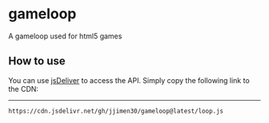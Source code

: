 # gameloop

A gameloop used for html5 games

## How to use

You can use [jsDeliver](https://www.jsdelivr.com/) to access the API.
Simply copy the following link to the CDN:

-------

`https://cdn.jsdelivr.net/gh/jjimen30/gameloop@latest/loop.js`

